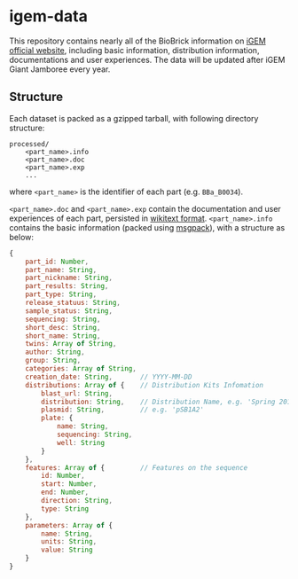 # igem-data

This repository contains nearly all of the BioBrick information on [iGEM official website](http://parts.igem.org/Main_Page), including basic information, distribution information, documentations and user experiences. The data will be updated after iGEM Giant Jamboree every year.

## Structure

Each dataset is packed as a gzipped tarball, with following directory structure:

```
processed/
    <part_name>.info
    <part_name>.doc
    <part_name>.exp
    ...
```

where `<part_name>` is the identifier of each part (e.g. `BBa_B0034`).

`<part_name>.doc` and `<part_name>.exp` contain the documentation and user experiences of each part, persisted in [wikitext format](https://www.mediawiki.org/wiki/Wikitext). `<part_name>.info` contains the basic information (packed using [msgpack](https://msgpack.org/)), with a structure as below:

```javascript
{
    part_id: Number,
    part_name: String,
    part_nickname: String,
    part_results: String,
    part_type: String,
    release_statuus: String,
    sample_status: String,
    sequencing: String,
    short_desc: String,
    short_name: String,
    twins: Array of String,
    author: String,
    group: String,
    categories: Array of String,
    creation_date: String,       // YYYY-MM-DD
    distributions: Array of {    // Distribution Kits Infomation
        blast_url: String,
        distribution: String,    // Distribution Name, e.g. 'Spring 2017 Distribution'
        plasmid: String,         // e.g. 'pSB1A2'
        plate: {
            name: String,
            sequencing: String,
            well: String
        }
    },
    features: Array of {         // Features on the sequence
        id: Number,
        start: Number,
        end: Number,
        direction: String,
        type: String
    },
    parameters: Array of {
        name: String,
        units: String,
        value: String
    }
}
```
